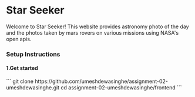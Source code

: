 <h1>Star Seeker</h1>
Welcome to Star Seeker! This website provides astronomy photo of the day and the photos taken by mars rovers on various missions using NASA's open apis.

<h3>Setup Instructions</h3>

<h4>1.Get started</h4>
```
git clone https://github.com/umeshdewasinghe/assignment-02-umeshdewasinghe.git 
cd assignment-02-umeshdewasinghe/frontend
```
